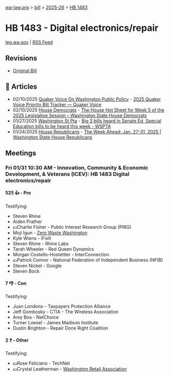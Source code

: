 [wa-law.org](/) > [bill](/bill/) > [2025-26](/bill/2025-26/) > [HB 1483](/bill/2025-26/hb/1483/)

# HB 1483 - Digital electronics/repair
[leg.wa.gov](https://app.leg.wa.gov/billsummary?BillNumber=1483&Year=2025&Initiative=false) | [RSS Feed](./rss.xml)

## Revisions
* [Original Bill](1/)

## 📰 Articles
* 02/10/2025 [Quaker Voice On Washington Public Policy](/org/quaker_voice_on_washington_public_policy/) - [2025 Quaker Voice Priority Bill Tracker — Quaker Voice](https://www.quakervoicewa.org/2025-quaker-voice-priority-bills/#:~:text=HB%201483)
* 02/10/2025 [House Democrats](/org/house_democrats/) - [The House Hot Sheet for Week 5 of the 2025 Legislative Session – Washington State House Democrats](https://housedemocrats.wa.gov/blog/2025/02/10/the-house-hot-sheet-for-week-5-of-the-2025-legislative-session/#:~:text=HB%201483)
* 01/27/2025 [Washington St Pta](/org/washington_st_pta/) - [Big 3 bills heard in Senate Ed, Special Education bills to be heard this week - WSPTA](https://www.wastatepta.org/2025session-week3/#:~:text=HB%201483)
* 01/24/2025 [House Republicans](/org/house_republicans/) - [The Week Ahead: Jan. 27-31, 2025 | Washington State House Republicans](https://houserepublicans.wa.gov/week/the-week-ahead-jan-27-31-2025/#:~:text=HB%201483)

## Meetings
### Fri 01/31 10:30 AM - Innovation, Community & Economic Development, & Veterans (ICEV): HB 1483 Digital electronics/repair
#### 525 👍 - Pro
Testifying:
* Steven Rhine
* Aiden Prather
* 💵Charlie Fisher - Public Interest Research Group (PIRG)
* Moji Igun - [Zero Waste Washington](/org/zero_waste_washington/)
* Kyle Wiens - iFixIt
* Steven Rhine - Rhine Labs
* Tarah Wheeler - Red Queen Dynamics
* Morgan Costello-Hostettler - InterConnection
* 💵Patrick Connor - National Federation of Independent Business (NFIB)
* Steven Nickel - Google
* Steven Bock

#### 7 👎 - Con
Testifying:
* Juan Londono - Taxpayers Protection Alliance
* Jeff Gombosky - CTIA - The Wireless Association
* Amy Bos - NetChoice
* Turner Loesel - James Madison Institute
* Dustin Brighton - Repair Done Right Coalition

#### 2 ❓ - Other
Testifying:
* 💵Rose Feliciano - TechNet
* 💵Crystal Leatherman - [Washington Retail Association](/org/washington_retail_association/)
